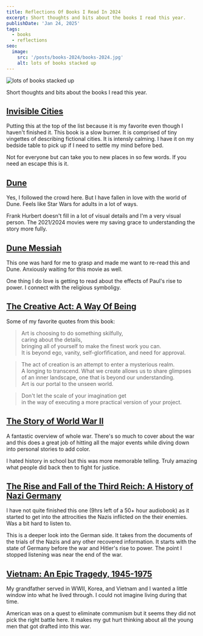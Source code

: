 ```yaml
---
title: Reflections Of Books I Read In 2024
excerpt: Short thoughts and bits about the books I read this year.
publishDate: 'Jan 24, 2025'
tags:
  - books
  - reflections
seo:
  image:
    src: '/posts/books-2024/books-2024.jpg'
    alt: lots of books stacked up
---
```


![lots of books stacked up](/posts/books-2024/books-2024.jpg)

Short thoughts and bits about the books I read this year.

## [Invisible Cities](https://www.goodreads.com/book/show/9809.Invisible_Cities)

Putting this at the top of the list because it is my favorite even though I haven't finished it.
This book is a slow burner. It is comprised of tiny vingettes of describing fictional cities. It is intensly calming.
I have it on my bedside table to pick up if I need to settle my mind before bed.

Not for everyone but can take you to new places in so few words. If you need an escape this is it.

## [Dune](https://www.goodreads.com/book/show/44767458-dune)

Yes, I followed the crowd here. But I have fallen in love with the world of Dune. Feels like Star Wars for adults in a lot of ways.

Frank Hurbert doesn't fill in a lot of visual details and I'm a very visual person. The 2021/2024 movies were my saving grace to understanding the story more fully.

## [Dune Messiah](https://www.goodreads.com/book/show/44492285-dune-messiah)

This one was hard for me to grasp and made me want to re-read this and Dune. Anxiously waiting for this movie as well.

One thing I do love is getting to read about the effects of Paul's rise to power. I connect with the religious symboligy.

## [The Creative Act: A Way Of Being](https://www.goodreads.com/book/show/60965426-the-creative-act)

Some of my favorite quotes from this book:

> Art is choosing to do something skilfully,  
> caring about the details,  
> bringing all of yourself to make the finest work you can.  
> It is beyond ego, vanity, self-glorfification, and need for approval.

> The act of creation is an attempt to enter a mysterious realm.  
> A longing to transcend. What we create allows us to share glimpses  
> of an inner landscape, one that is beyond our understanding.  
> Art is our portal to the unseen world.

> Don't let the scale of your imagination get  
> in the way of executing a more practical version of your project.

## [The Story of World War II](https://www.goodreads.com/book/show/127610120-the-story-of-world-war-ii)

A fantastic overview of whole war. There's so much to cover about the war and this does a great job of hitting all the major events while diving down into personal stories to add color.

I hated history in school but this was more memorable telling. Truly amazing what people did back then to fight for justice.

## [The Rise and Fall of the Third Reich: A History of Nazi Germany](https://www.goodreads.com/book/show/767171.The_Rise_and_Fall_of_the_Third_Reich)

I have not quite finished this one (9hrs left of a 50+ hour audiobook) as it started to get into the attrocities the Nazis inflicted on the their enemies. Was a bit hard to listen to.

This is a deeper look into the German side. It takes from the documents of the trials of the Nazis and any other recovered information. It starts with the state of Germany before the war and Hitler's rise to power. The point I stopped listening was near the end of the war.

## [Vietnam: An Epic Tragedy, 1945-1975](https://www.goodreads.com/book/show/36099654-vietnam)

My grandfather served in WWII, Korea, and Vietnam and I wanted a little window into what he lived through. I could not imagine living during that time.

American was on a quest to eliminate communism but it seems they did not pick the right battle here.
It makes my gut hurt thinking about all the young men that got drafted into this war.
